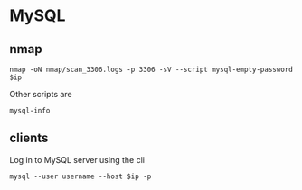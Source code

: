 # MySQL

## nmap

```shell
nmap -oN nmap/scan_3306.logs -p 3306 -sV --script mysql-empty-password $ip
```

Other scripts are

```shell
mysql-info
```

## clients

Log in to MySQL server using the cli

```shell
mysql --user username --host $ip -p
```
